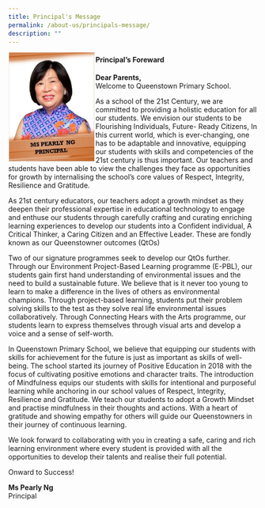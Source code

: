```yaml
---
title: Principal's Message
permalink: /about-us/principals-message/
description: ""
---
```

<img src="/images/principa.jpg" style="width:35%" align="left">


#### **Principal’s Foreward**
**Dear Parents,**<br>
Welcome to Queenstown Primary School.

As a school of the 21st&nbsp;Century, we are committed to providing a holistic education for all our students. We envision our students to be Flourishing Individuals, Future- Ready Citizens, In this current world, which is ever-changing, one has to be adaptable and innovative, equipping our students with skills and competencies of the 21st&nbsp;century is thus important. Our teachers and students have been able to view the challenges they face as opportunities for growth by internalising the school’s core values of Respect, Integrity, Resilience and Gratitude.

As 21st&nbsp;century educators, our teachers adopt a growth mindset as they deepen their professional expertise in educational technology to engage and enthuse our students through carefully crafting and curating enriching learning experiences to develop our students into a Confident individual, A Critical Thinker, a Caring Citizen and an Effective Leader. These are fondly known as our Queenstowner outcomes (QtOs)

Two of our signature programmes seek to develop our QtOs further. Through our Environment Project-Based Learning programme (E-PBL), our students gain first hand understanding of environmental issues and the need to build a sustainable future. We believe that is it never too young to learn to make a difference in the lives of others as environmental champions. Through project-based learning, students put their problem solving skills to the test as they solve real life environmental issues collaboratively. Through Connecting Hears with the Arts programme, our students learn to express themselves through visual arts and develop a voice and a sense of self-worth.

In Queenstown Primary School, we believe that equipping our students with skills for achievement for the future is just as important as skills of well-being. The school started its journey of Positive Education in 2018 with the focus of cultivating positive emotions and character traits. The introduction of Mindfulness equips our students with skills for intentional and purposeful learning while anchoring in our school values of Respect, Integrity, Resilience and Gratitude. We teach our students to adopt a Growth Mindset and practise mindfulness in their thoughts and actions. With a heart of gratitude and showing empathy for others will guide our Queenstowners in their journey of continuous learning.

We look forward to collaborating with you in creating a safe, caring and rich learning environment where every student is provided with all the opportunities to develop their talents and realise their full potential.

Onward to Success!

**Ms Pearly Ng**<br>
Principal
